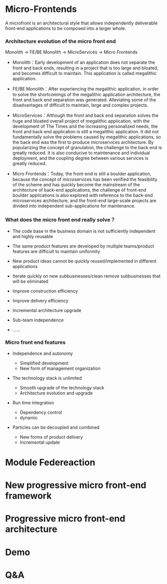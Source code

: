 # Micro-Frontends

A microfront is an architectural style that allows independently deliverable front-end applications to be composed into a larger whole.

### Architecture evolution of the micro front end

Monolith -> FE/BE Monolith -> MicroServices -> Micro Frontends

-   Monolith：Early development of an application does not separate the front and back ends, resulting in a project that is too large and bloated, and becomes difficult to maintain. This application is called megalithic application.

-   FE/BE Monolith：After experiencing the megalithic application, in order to solve the shortcomings of the megalithic application architecture, the front and back end separation was generated. Alleviating some of the disadvantages of difficult to maintain, large and complex projects.

-   MicroServices：Although the front and back end separation solves the huge and bloated overall project of megalithic application, with the development of The Times and the increasing personalized needs, the front and back end application is still a megalithic application. It did not fundamentally solve the problems caused by megalithic applications, so the back end was the first to produce microservices architecture. By popularizing the concept of granulation, the challenge to the back end is greatly reduced. It is also conducive to maintenance and individual deployment, and the coupling degree between various services is greatly reduced.

-   Micro Frontends：Today, the front-end is still a boulder application, because the concept of microservices has been verified the feasibility of the scheme and has quickly become the mainstream of the architecture of back-end applications, the challenge of front-end boulder applications is also explored with reference to the back-end microservices architecture, and the front-end large-scale projects are divided into independent sub-applications for maintenance.

### What does the micro front end really solve？

-   The code base in the business domain is not sufficiently independent and highly reusable

-   The same product features are developed by multiple teams/product features are difficult to maintain uniformity

-   New product ideas cannot be quickly reused/implemented in different applications

-   Iterate quickly on new subbusinesses/clean remove subbusinesses that will be eliminated

-   Improve construction efficiency

-   Improve delivery efficiency

-   Incremental architecture upgrade

-   Sub-team independence

-   ......

### Micro front end features

-   Independence and autonomy

    -   Simplified development
    -   New form of management organization

-   The technology stack is unlimited

    -   Smooth upgrade of the technology stack
    -   Architecture evolution and upgrade

-   Run time integration

    -   Dependency control
    -   dynamic

-   Particles can be decoupled and combined
    -   New forms of product delivery
    -   Incremental update

# Module Federeaction

# New progressive micro front-end framework

# Progressive micro front-end architecture

# Demo

# Q&A
